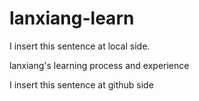 # lanxiang-learn

I insert this sentence at local side.

lanxiang's learning process and experience

I insert this sentence at github side
